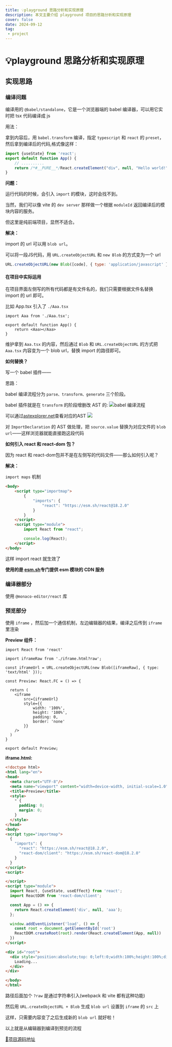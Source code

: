 ```yaml
---
title: 💡playground 思路分析和实现原理
description: 本文主要介绍 playground 项目的思路分析和实现原理
cover: false
date: 2024-09-12
tag:
 - project
---
```


# 💡playground 思路分析和实现原理

## 实现思路

### 编译问题

编译用的 `@babel/standalone`，它是一个浏览器端的 babel 编译器，可以用它实时把 tsx 代码编译成 js

用法：

拿到内容后，用 `babel.transform` 编译，指定 `typescript` 和 `react` 的 `preset`，然后拿到编译后的代码,格式像这样：
```js
import {useState} from 'react';
export default function App() {
    // ..........
    return /*#__PURE__*/React.createElement("div", null, "Hello world!");
}
```

**问题：**

运行代码的时候，会引入 `import` 的模块，这时会找不到。

当然，我们可以像 vite 的 `dev server` 那样做一个根据 `moduleId` 返回编译后的模块内容的服务。

但这里是纯前端项目，显然不适合。

**解决：**

import 的 url 可以用 `blob url`。

可以将一段JS代码，用 `URL.createObjectURL` 和 `new Blob` 的方式变为一个 url
```js
URL.createObjectURL(new Blob([code], { type: 'application/javascript' }))
```

#### 在项目中实际运用

在项目界面左侧写的所有代码都是有文件名的，我们只需要根据文件名替换 import 的 url 即可。

比如 App.tsx 引入了 `./Aaa.tsx`
```tsx
import Aaa from './Aaa.tsx';

export default function App() {
    return <Aaa></Aaa>
}
```
维护拿到 `Aaa.tsx` 的内容，然后通过 `Blob` 和 `URL.createObjectURL` 的方式把 `Aaa.tsx` 内容变为一个 blob url，替换 import 的路径即可。

**如何替换？**

写一个 babel 插件——

思路：

babel 编译流程分为 `parse、transform、generate` 三个阶段。

babel 插件就是在 `transform` 的阶段增删改 AST 的:
![babel 编译流程](./assets/babelCompiler.png)

可以通过[astexplorer.net](https://astexplorer.net/)查看对应的AST
![](./assets/astexplorer.png)

对 `ImportDeclaration` 的 AST 做处理，把 `source.value` 替换为对应文件的 `blob url`——这样浏览器就能直接跑这段代码

**如何引入 react 和 react-dom 包？**

因为 react 和 react-dom包并不是在左侧写的代码文件——那么如何引入呢？

**解决：**

`import maps` 机制
```html
<body>
    <script type="importmap">
        {
            "imports": {
                "react": "https://esm.sh/react@18.2.0"
            }
        }
    </script>
    <script type="module">
        import React from "react";

        console.log(React);
    </script>
</body>
```
这样 import react 就生效了

**使用的是 [esm.sh](https://esm.sh)专门提供 esm 模块的 CDN 服务**

### 编译器部分

使用 `@monaco-editor/react` 库

### 预览部分

使用 `iframe` ，然后加一个通信机制，左边编辑器的结果，编译之后传到 `iframe` 里渲染

**Preview 组件：**
```tsx
import React from 'react'

import iframeRaw from './iframe.html?raw';

const iframeUrl = URL.createObjectURL(new Blob([iframeRaw], { type: 'text/html' }));

const Preview: React.FC = () => {

  return (
    <iframe
        src={iframeUrl}
        style={{
            width: '100%',
            height: '100%',
            padding: 0,
            border: 'none'
        }}
    />
  )
}

export default Preview;
```

**iframe.html:**
```html
<!doctype html>
<html lang="en">
<head>
  <meta charset="UTF-8"/>
  <meta name="viewport" content="width=device-width, initial-scale=1.0"/>
  <title>Preview</title>
  <style>
    * {
      padding: 0;
      margin: 0;
    }
  </style>
</head>
<body>
<script type="importmap">
  {
    "imports": {
      "react": "https://esm.sh/react@18.2.0",
      "react-dom/client": "https://esm.sh/react-dom@18.2.0"
    }
  }
</script>
<script>

</script>
<script type="module">
  import React, {useState, useEffect} from 'react';
  import ReactDOM from 'react-dom/client';

  const App = () => {
    return React.createElement('div', null, 'aaa');
  };

  window.addEventListener('load', () => {
    const root = document.getElementById('root')
    ReactDOM.createRoot(root).render(React.createElement(App, null))
  })
</script>

<div id="root">
  <div style="position:absolute;top: 0;left:0;width:100%;height:100%;display: flex;justify-content: center;align-items: center;">
    Loading...
  </div>
</div>

</body>
</html>
```

路径后面加个 `?raw` 是通过字符串引入(webpack 和 vite 都有这种功能)

然后用 `URL.createObjectURL + Blob` 生成 `blob url` 设置到 `iframe` 的 `src` 上

这样，只需要内容变了之后生成新的 `blob url` 就好啦！

以上就是从编辑器到编译到预览的流程

[🔖项目源码地址](https://github.com/kurobakaito7/react-playground)
